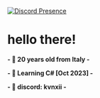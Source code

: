 [![Discord Presence](https://lanyard-profile-readme.vercel.app/api/493878038505979904?bg=31241a&borderRadius=6px)](https://lanyard-visualizer.netlify.app/493878038505979904)

# hello there!
**- 🌾 20 years old from Italy -** 

**- 💮 Learning C# [Oct 2023] -**

**- 🥓 discord: kvnxii -**
